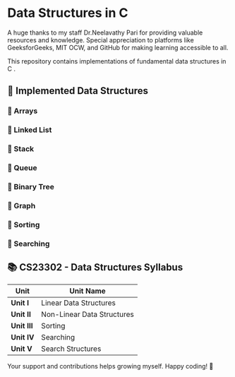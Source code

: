 # Data Structures in C

A huge thanks to my staff Dr.Neelavathy Pari  for providing valuable resources and knowledge. Special appreciation to platforms like GeeksforGeeks, MIT OCW, and GitHub for making learning accessible to all.

This repository contains implementations of fundamental data structures in C .

## 📌 Implemented Data Structures

### 🔹 Arrays
### 🔹 Linked List
### 🔹 Stack
### 🔹 Queue
### 🔹 Binary Tree
### 🔹 Graph
### 🔹 Sorting
### 🔹 Searching


## 📚 CS23302 - Data Structures Syllabus

| **Unit**  | **Unit Name**               |
|-----------|-----------------------------|
| **Unit I**  | Linear Data Structures     |
| **Unit II**  | Non-Linear Data Structures |
| **Unit III**  | Sorting                    |
| **Unit IV**  | Searching                   |
| **Unit V**  | Search Structures            |

  


Your support and contributions helps growing myself. Happy coding! 🚀
